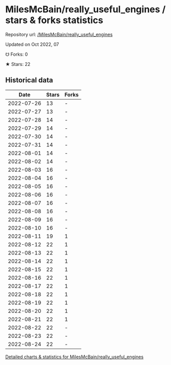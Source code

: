 # MilesMcBain/really_useful_engines / stars & forks statistics

Repository url: [/MilesMcBain/really_useful_engines](https://github.com/MilesMcBain/really_useful_engines)

Updated on Oct 2022, 07

☋ Forks: 0

★ Stars: 22

## Historical data
| Date | Stars | Forks |
|------|-------|-------|
| 2022-07-26 | 13 | - | 
| 2022-07-27 | 13 | - | 
| 2022-07-28 | 14 | - | 
| 2022-07-29 | 14 | - | 
| 2022-07-30 | 14 | - | 
| 2022-07-31 | 14 | - | 
| 2022-08-01 | 14 | - | 
| 2022-08-02 | 14 | - | 
| 2022-08-03 | 16 | - | 
| 2022-08-04 | 16 | - | 
| 2022-08-05 | 16 | - | 
| 2022-08-06 | 16 | - | 
| 2022-08-07 | 16 | - | 
| 2022-08-08 | 16 | - | 
| 2022-08-09 | 16 | - | 
| 2022-08-10 | 16 | - | 
| 2022-08-11 | 19 | 1 | 
| 2022-08-12 | 22 | 1 | 
| 2022-08-13 | 22 | 1 | 
| 2022-08-14 | 22 | 1 | 
| 2022-08-15 | 22 | 1 | 
| 2022-08-16 | 22 | 1 | 
| 2022-08-17 | 22 | 1 | 
| 2022-08-18 | 22 | 1 | 
| 2022-08-19 | 22 | 1 | 
| 2022-08-20 | 22 | 1 | 
| 2022-08-21 | 22 | 1 | 
| 2022-08-22 | 22 | - | 
| 2022-08-23 | 22 | - | 
| 2022-08-24 | 22 | - | 


[Detailed charts & statistics for MilesMcBain/really_useful_engines](https://reviewgithub.com/rep/MilesMcBain/really_useful_engines)
